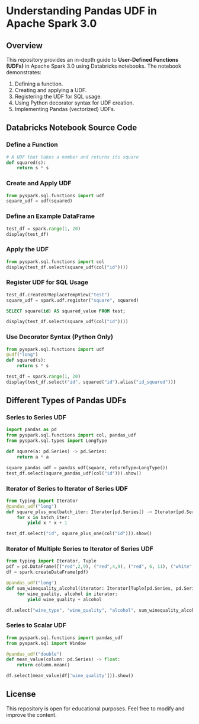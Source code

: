 # Understanding Pandas UDF in Apache Spark 3.0

## Overview
This repository provides an in-depth guide to **User-Defined Functions (UDFs)** in Apache Spark 3.0 using Databricks notebooks. The notebook demonstrates:

1. Defining a function.
2. Creating and applying a UDF.
3. Registering the UDF for SQL usage.
4. Using Python decorator syntax for UDF creation.
5. Implementing Pandas (vectorized) UDFs.

## Databricks Notebook Source Code

### Define a Function
```python
# A UDF that takes a number and returns its square
def squared(s):
    return s * s
```

### Create and Apply UDF
```python
from pyspark.sql.functions import udf
square_udf = udf(squared)
```

### Define an Example DataFrame
```python
test_df = spark.range(1, 20)
display(test_df)
```

### Apply the UDF
```python
from pyspark.sql.functions import col
display(test_df.select(square_udf(col("id"))))
```

### Register UDF for SQL Usage
```python
test_df.createOrReplaceTempView("test")
square_udf = spark.udf.register("square", squared)
```
```sql
SELECT square(id) AS squared_value FROM test;
```
```python
display(test_df.select(square_udf(col("id"))))
```

### Use Decorator Syntax (Python Only)
```python
from pyspark.sql.functions import udf
@udf("long")
def squared(s):
    return s * s

test_df = spark.range(1, 20)
display(test_df.select("id", squared("id").alias("id_squared")))
```

## Different Types of Pandas UDFs

### Series to Series UDF
```python
import pandas as pd
from pyspark.sql.functions import col, pandas_udf
from pyspark.sql.types import LongType

def square(a: pd.Series) -> pd.Series:
    return a * a

square_pandas_udf = pandas_udf(square, returnType=LongType())
test_df.select(square_pandas_udf(col("id"))).show()
```

### Iterator of Series to Iterator of Series UDF
```python
from typing import Iterator
@pandas_udf("long")
def square_plus_one(batch_iter: Iterator[pd.Series]) -> Iterator[pd.Series]:
    for x in batch_iter:
        yield x * x + 1

test_df.select("id", square_plus_one(col("id"))).show()
```

### Iterator of Multiple Series to Iterator of Series UDF
```python
from typing import Iterator, Tuple
pdf = pd.DataFrame([("red",2,9), ("red",4,9), ("red", 6, 11), ("white", 5, 12), ("white", 3, 11), ("white", 1, 11)], columns=["wine_type", "wine_quality", "alcohol"])
df = spark.createDataFrame(pdf)

@pandas_udf("long")
def sum_winequality_alcohol(iterator: Iterator[Tuple[pd.Series, pd.Series]]) -> Iterator[pd.Series]:
    for wine_quality, alcohol in iterator:
        yield wine_quality + alcohol

df.select("wine_type", "wine_quality", "alcohol", sum_winequality_alcohol("wine_quality", "alcohol")).show()
```

### Series to Scalar UDF
```python
from pyspark.sql.functions import pandas_udf
from pyspark.sql import Window

@pandas_udf("double")
def mean_value(column: pd.Series) -> float:
    return column.mean()

df.select(mean_value(df['wine_quality'])).show()
```

## License
This repository is open for educational purposes. Feel free to modify and improve the content.
